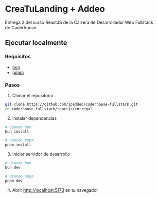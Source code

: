 # CreaTuLanding + Addeo

Entrega 2 del curso ReactJS de la Carrera de Desarrollador Web Fullstack de Coderhouse.

## Ejecutar localmente

### Requisitos

- [bun](https://bun.sh)
- [pnpm](https://pnpm.io)

### Pasos

1. Clonar el repositorio

```bash
git clone https://github.com/jpaddeo/coderhouse-fullstack.git
cd coderhouse-fullstack/reactjs/entrega1
```

2. Instalar dependencias

```bash
# Usando bun
bun install

# Usando pnpm
pnpm install
```

3. Iniciar servidor de desarrollo

```bash
# Usando bun
bun dev

# Usando pnpm
pnpm dev
```

4. Abrir [http://localhost:5173](http://localhost:5173) en tu navegador
